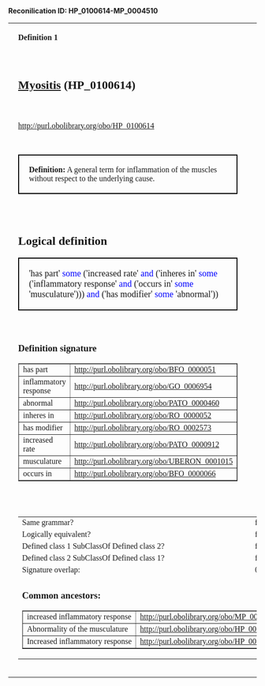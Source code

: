 <!DOCTYPE html>
<html lang="en">
  <head>
    <meta charset="utf-8">
    <title>title</title>
<style>
 td.padding {
    padding: 20px;
    font-family: verdana;
}
 .border {
    border: 2px solid black; 
    padding: 20px;
}
 .definition {
    font-size: large; 
}
</style>  </head>
  <body>
<strong>Reconilication ID: HP_0100614-MP_0004510</strong><br />    <table>
    <tr>
    <td class="padding"><strong>Definition 1</strong></td>
    <td class="padding"><strong>Definition 2</strong></td>
    </tr>
    <tr>
    <td class="padding"><h2><a href='https://www.ebi.ac.uk/ols/search?q=http%3A%2F%2Fpurl.obolibrary.org%2Fobo%2FHP_0100614&exact=true' target='_blank'>Myositis</a> (HP_0100614)</h2></td>
    <td class="padding"><h2><a href='https://www.ebi.ac.uk/ols/search?q=http%3A%2F%2Fpurl.obolibrary.org%2Fobo%2FMP_0004510&exact=true' target='_blank'>myositis</a> (MP_0004510)</h2></td>
    </tr>
    <tr>
    <td class="padding"><a href='http://purl.obolibrary.org/obo/HP_0100614' target='_blank'>http://purl.obolibrary.org/obo/HP_0100614</a></td>
    <td class="padding"><a href='http://purl.obolibrary.org/obo/MP_0004510' target='_blank'>http://purl.obolibrary.org/obo/MP_0004510</a></td>
    </tr>
    <tr>
    <td class="padding"><div class='border'><strong>Definition:</strong> A general term for inflammation of the muscles without respect to the underlying cause.</div></td>
    <td class="padding"><div class='border'><strong>Definition:</strong> inflammation of muscle; local accumulation of fluid, plasma proteins, and leukocytes in muscle</div></td>
    </tr>
    <tr>
    <td class="padding"><h2>Logical definition</h2><div class='border definition'>'has part' <span class="owlkey" style="color: blue">some</span>   
    ('increased rate'  
     <span class="owlkey" style="color: blue">and</span> ('inheres in' <span class="owlkey" style="color: blue">some</span>   
        ('inflammatory response'  
         <span class="owlkey" style="color: blue">and</span> ('occurs in' <span class="owlkey" style="color: blue">some</span> 'musculature')))  
     <span class="owlkey" style="color: blue">and</span> ('has modifier' <span class="owlkey" style="color: blue">some</span> 'abnormal'))</div></td>
    <td class="padding"><h2>Logical definition</h2><div class='border definition'>'has part' <span class="owlkey" style="color: blue">some</span>   
    ('increased amount'  
     <span class="owlkey" style="color: blue">and</span> ('inheres in' <span class="owlkey" style="color: blue">some</span> 'myositis')  
     <span class="owlkey" style="color: blue">and</span> ('has modifier' <span class="owlkey" style="color: blue">some</span> 'abnormal'))</div></td>
    </tr>
    <tr>
    <td class="padding"><h3>Definition signature</h3><table border='1'>
<tr><td>has part</td><td><a href='http://purl.obolibrary.org/obo/BFO_0000051' target='_blank'>http://purl.obolibrary.org/obo/BFO_0000051</a></td></tr><tr><td>inflammatory response</td><td><a href='http://purl.obolibrary.org/obo/GO_0006954' target='_blank'>http://purl.obolibrary.org/obo/GO_0006954</a></td></tr><tr><td>abnormal</td><td><a href='http://purl.obolibrary.org/obo/PATO_0000460' target='_blank'>http://purl.obolibrary.org/obo/PATO_0000460</a></td></tr><tr><td>inheres in</td><td><a href='http://purl.obolibrary.org/obo/RO_0000052' target='_blank'>http://purl.obolibrary.org/obo/RO_0000052</a></td></tr><tr><td>has modifier</td><td><a href='http://purl.obolibrary.org/obo/RO_0002573' target='_blank'>http://purl.obolibrary.org/obo/RO_0002573</a></td></tr><tr><td>increased rate</td><td><a href='http://purl.obolibrary.org/obo/PATO_0000912' target='_blank'>http://purl.obolibrary.org/obo/PATO_0000912</a></td></tr><tr><td>musculature</td><td><a href='http://purl.obolibrary.org/obo/UBERON_0001015' target='_blank'>http://purl.obolibrary.org/obo/UBERON_0001015</a></td></tr><tr><td>occurs in</td><td><a href='http://purl.obolibrary.org/obo/BFO_0000066' target='_blank'>http://purl.obolibrary.org/obo/BFO_0000066</a></td></tr></table>
</td>
    <td class="padding"><h3>Definition signature</h3><table border='1'>
<tr><td>has part</td><td><a href='http://purl.obolibrary.org/obo/BFO_0000051' target='_blank'>http://purl.obolibrary.org/obo/BFO_0000051</a></td></tr><tr><td>myositis</td><td><a href='http://purl.obolibrary.org/obo/MPATH_200' target='_blank'>http://purl.obolibrary.org/obo/MPATH_200</a></td></tr><tr><td>abnormal</td><td><a href='http://purl.obolibrary.org/obo/PATO_0000460' target='_blank'>http://purl.obolibrary.org/obo/PATO_0000460</a></td></tr><tr><td>increased amount</td><td><a href='http://purl.obolibrary.org/obo/PATO_0000470' target='_blank'>http://purl.obolibrary.org/obo/PATO_0000470</a></td></tr><tr><td>inheres in</td><td><a href='http://purl.obolibrary.org/obo/RO_0000052' target='_blank'>http://purl.obolibrary.org/obo/RO_0000052</a></td></tr><tr><td>has modifier</td><td><a href='http://purl.obolibrary.org/obo/RO_0002573' target='_blank'>http://purl.obolibrary.org/obo/RO_0002573</a></td></tr></table>
</td>
    </tr>
    <tr><td colspan="2" class="padding"><table>
<tr><td>Same grammar?</td><td>false</td></tr><tr><td>Logically equivalent?</td><td>false</td></tr><tr><td>Defined class 1 SubClassOf Defined class 2?</td><td>false</td></tr><tr><td>Defined class 2 SubClassOf Defined class 1?</td><td>false</td></tr><tr><td>Signature overlap:</td><td>0.2</td></tr><tr><td colspan='2'><h3>Common ancestors:</h3><table border='1'>
<tr><td>increased inflammatory response</td><td><a href='http://purl.obolibrary.org/obo/MP_0001846' target='_blank'>http://purl.obolibrary.org/obo/MP_0001846</a></td></tr><tr><td>Abnormality of the musculature</td><td><a href='http://purl.obolibrary.org/obo/HP_0003011' target='_blank'>http://purl.obolibrary.org/obo/HP_0003011</a></td></tr><tr><td>Increased inflammatory response</td><td><a href='http://purl.obolibrary.org/obo/HP_0012649' target='_blank'>http://purl.obolibrary.org/obo/HP_0012649</a></td></tr></table>
</td></tr></table>
</td></tr>    </table>
  </body>
</html>